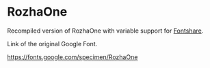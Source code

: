 # RozhaOne

Recompiled version of RozhaOne with variable support for [Fontshare](https://www.fontshare.com/).

Link of the original Google Font.

https://fonts.google.com/specimen/RozhaOne
